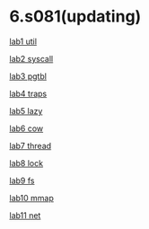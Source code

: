 # 6.s081(updating)

[lab1 util](https://github.com/bleem-cai/6.s081/tree/util)

[lab2 syscall](https://github.com/bleem-cai/6.s081/tree/syscall)

[lab3 pgtbl](https://github.com/bleem-cai/6.s081_2020/tree/pgtbl)

[lab4 traps](https://github.com/bleem-cai/6.s081_2020/tree/traps)

[lab5 lazy](https://github.com/bleem-cai/6.s081_2020/tree/lazy)

[lab6 cow](https://github.com/bleem-cai/6.s081_2020/tree/cow)

[lab7 thread](https://github.com/bleem-cai/6.s081_2020/tree/thread)

[lab8 lock](https://github.com/bleem-cai/6.s081_2020/tree/lock)

[lab9 fs]()

[lab10 mmap]()

[lab11 net]()
